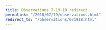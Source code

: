 ```yaml
---
title: Observations 7-19-18 redirect
permalink: "/2018/07/19/observations.html"
redirect_to: "/observations/071918.html"
---
```


